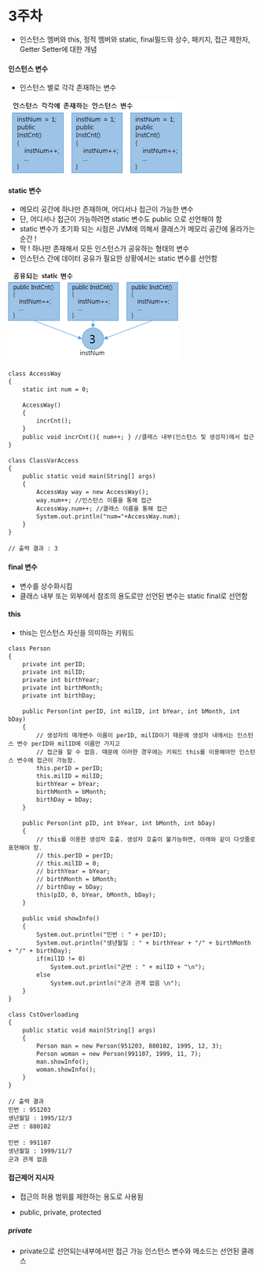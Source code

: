 # 3주차

* 인스턴스 멤버와 this, 정적 멤버와 static, final필드와 상수, 패키지, 접근 제한자, Getter Setter에 대한 개념

#### 인스턴스 변수

* 인스턴스 별로 각각 존재하는 변수

![](/instance)

#### static 변수

* 메모리 공간에 하나만 존재하며, 어디서나 접근이 가능한 변수
* 단, 어디서나 접근이 가능하려면 static 변수도 public 으로 선언해야 함
* static 변수가 초기화 되는 시점은 JVM에 의해서 클래스가 메모리 공간에 올라가는 순간 !
* 딱 ! 하나만 존재해서 모든 인스턴스가 공유하는 형태의 변수
* 인스턴스 간에 데이터 공유가 필요한 상황에서는 static 변수를 선언함

![](/static)

```
class AccessWay
{
    static int num = 0;

    AccessWay()
    {
        incrCnt();
    }
    public void incrCnt(){ num++; } //클래스 내부(인스턴스 및 생성자)에서 접근
}

class ClassVarAccess
{
    public static void main(String[] args)
    {
        AccessWay way = new AccessWay();
        way.num++; //인스턴스 이름을 통해 접근
        AccessWay.num++; //클래스 이름을 통해 접근
        System.out.println("num="+AccessWay.num);
    }
}

// 출력 결과 : 3
```

#### final 변수

* 변수를 상수화시킴
* 클래스 내부 또는 외부에서 참조의 용도로만 선언된 변수는 static final로 선언함

#### this

* this는 인스턴스 자신을 의미하는 키워드

```
class Person
{
    private int perID;
    private int milID;
    private int birthYear;
    private int birthMonth;
    private int birthDay;

    public Person(int perID, int milID, int bYear, int bMonth, int bDay)
    {
        // 생성자의 매개변수 이름이 perID, milID이기 때문에 생성자 내에서는 인스턴스 변수 perID와 milID에 이름만 가지고 
        // 접근을 할 수 없음. 때문에 이러한 경우에는 키워드 this를 이용해야만 인스턴스 변수에 접근이 가능함.
        this.perID = perID; 
        this.milID = milID;
        birthYear = bYear;
        birthMonth = bMonth;
        birthDay = bDay;
    }

    public Person(int pID, int bYear, int bMonth, int bDay)
    {
        // this를 이용한 생성자 호출. 생성자 호출이 불가능하면, 아래와 같이 다섯줄로 표현해야 함.
        // this.perID = perID;
        // this.milID = 0;
        // birthYear = bYear;
        // birthMonth = bMonth;
        // birthDay = bDay;
        this(pID, 0, bYear, bMonth, bDay);
    }

    public void showInfo()
    {
        System.out.println("민번 : " + perID);
        System.out.println("생년월일 : " + birthYear + "/" + birthMonth + "/" + birthDay);
        if(milID != 0)
            System.out.println("군번 : " + milID + "\n");
        else
            System.out.println("군과 관계 없음 \n");
    }
}

class CstOverloading
{
    public static void main(String[] args)
    {
        Person man = new Person(951203, 880102, 1995, 12, 3);
        Person woman = new Person(991107, 1999, 11, 7);
        man.showInfo();
        woman.showInfo();
    }
}

// 출력 결과
민번 : 951203
생년월일 : 1995/12/3
군번 : 880102

민번 : 991107
생년월일 : 1999/11/7
군과 관계 없음
```

#### 접근제어 지시자

* 접근의 허용 범위를 제한하는 용도로 사용됨

* public, private, protected

##### private

 - private으로 선언되는내부에서만 접근 가능 인스턴스 변수와 메소드는 선언된 클래스 




